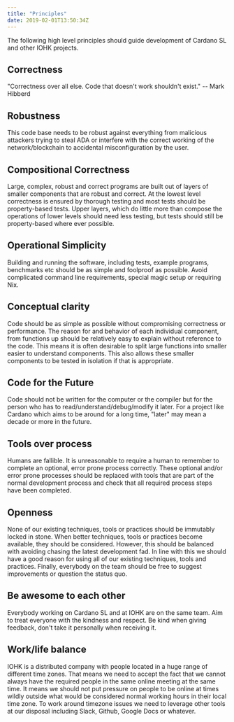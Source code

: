 ```yaml
---
title: "Principles"
date: 2019-02-01T13:50:34Z
---
```


The following high level principles should guide development of Cardano SL
and other IOHK projects.

## Correctness
"Correctness over all else. Code that doesn't work shouldn't exist." -- Mark
Hibberd

## Robustness

This code base needs to be robust against everything from malicious attackers
trying to steal ADA or interfere with the correct working of the
network/blockchain to accidental misconfiguration by the user.

## Compositional Correctness

Large, complex, robust and correct programs are built out of layers of smaller
components that are robust and correct. At the lowest level correctness is
ensured by thorough testing and most tests should be property-based tests. Upper
layers, which do little more than compose the operations of lower levels should
need less testing, but tests should still be property-based where ever possible.

## Operational Simplicity

Building and running the software, including tests, example programs, benchmarks
etc should be as simple and foolproof as possible. Avoid complicated command
line requirements, special magic setup or requiring Nix.

## Conceptual clarity

Code should be as simple as possible without compromising correctness or
performance. The reason for and behavior of each individual component, from
functions up should be relatively easy to explain without reference to the code.
This means it is often desirable to split large functions into smaller easier to
understand components. This also allows these smaller components to be tested in
isolation if that is appropriate.

## Code for the Future

Code should not be written for the computer or the compiler but for the person
who has to read/understand/debug/modify it later. For a project like Cardano
which aims to be around for a long time, "later" may mean a decade or more in
the future.

## Tools over process

Humans are fallible. It is unreasonable to require a human to remember to
complete an optional, error prone process correctly. These optional and/or error
prone processes should be replaced with tools that are part of the normal
development process and check that all required process steps have been
completed.

## Openness

None of our existing techniques, tools or practices should be immutably locked
in stone. When better techniques, tools or practices become available, they
should be considered. However, this should be balanced with avoiding chasing the
latest development fad. In line with this we should have a good reason for using
all of our existing techniques, tools and practices. Finally, everybody on the
team should be free to suggest improvements or question the status quo.

## Be awesome to each other

Everybody working on Cardano SL and at IOHK are on the same team. Aim to treat
everyone with the kindness and respect. Be kind when giving feedback, don't take
it personally when receiving it.

## Work/life balance

IOHK is a distributed company with people located in a huge range of different
time zones. That means we need to accept the fact that we cannot always have the
required people in the same online meeting at the same time. It means we should
not put pressure on people to be online at times wildly outside what would be
considered normal working hours in their local time zone. To work around
timezone issues we need to leverage other tools at our disposal including Slack,
Github, Google Docs or whatever.
